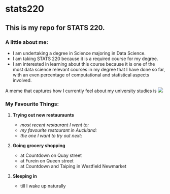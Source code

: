 # stats220

## This is my repo for STATS 220. 

### A little about me: 

- I am undertaking a degree in Science majoring in Data Science.
- I am taking STATS 220 because it is a required course for my degree.
- I am interested in learning about this course because it is one of the most data science relevant courses in my degree that I have done so far, with an even percentage of computational and statistical aspects involved.  

A meme that captures how I currently feel about my university studies is ![](https://c.tenor.com/8druEACXtX8AAAAd/tenor.gif)

### My Favourite Things:

1. **Trying out new restauraunts**
   * *most recent restaurant I went to:* 
   * *my favourite restaurant in Auckland:*
   * *the one I want to try out next:*
     
2. **Going grocery shopping**
   * at Countdown on Quay street
   * at Furein on Queen street
   * at Countdown and Taiping in Westfield Newmarket
     
3. **Sleeping in**
   * till I wake up naturally 
